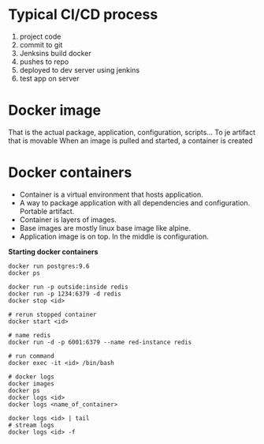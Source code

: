 # Typical CI/CD process
1. project code
2. commit to git
3. Jenksins build docker
4. pushes to repo
5. deployed to dev server using jenkins
6. test app on server

# Docker image
That is the actual package, application, configuration, scripts... To je artifact that is movable
When an image is pulled and started, a container is created

# Docker containers
- Container is a virtual environment that hosts application. 
- A way to package application with all dependencies and configuration. Portable artifact.
- Container is layers of images.
- Base images are mostly linux base image like alpine.
- Application image is on top. In the middle is configuration.

**Starting docker containers**
```
docker run postgres:9.6
docker ps

docker run -p outside:inside redis
docker run -p 1234:6379 -d redis
docker stop <id>

# rerun stopped container
docker start <id>

# name redis
docker run -d -p 6001:6379 --name red-instance redis

# run command
docker exec -it <id> /bin/bash

# docker logs
docker images
docker ps
docker logs <id>
docker logs <name_of_container>

docker logs <id> | tail
# stream logs
docker logs <id> -f
```




